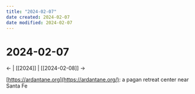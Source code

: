 ```yaml
---
title: "2024-02-07"
date created: 2024-02-07
date modified: 2024-02-07
---
```


# 2024-02-07

← | [[2024]] | [[2024-02-08]] →

[https://ardantane.org](https://ardantane.org/): a pagan retreat center near Santa Fe
